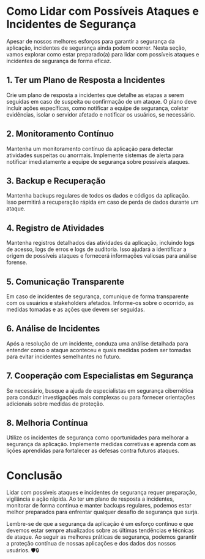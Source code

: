# Como Lidar com Possíveis Ataques e Incidentes de Segurança

Apesar de nossos melhores esforços para garantir a segurança da aplicação, incidentes de segurança ainda podem ocorrer. Nesta seção, vamos explorar como estar preparado(a) para lidar com possíveis ataques e incidentes de segurança de forma eficaz.

## 1. Ter um Plano de Resposta a Incidentes
Crie um plano de resposta a incidentes que detalhe as etapas a serem seguidas em caso de suspeita ou confirmação de um ataque. O plano deve incluir ações específicas, como notificar a equipe de segurança, coletar evidências, isolar o servidor afetado e notificar os usuários, se necessário.

## 2. Monitoramento Contínuo
Mantenha um monitoramento contínuo da aplicação para detectar atividades suspeitas ou anormais. Implemente sistemas de alerta para notificar imediatamente a equipe de segurança sobre possíveis ataques.

## 3. Backup e Recuperação
Mantenha backups regulares de todos os dados e códigos da aplicação. Isso permitirá a recuperação rápida em caso de perda de dados durante um ataque.

## 4. Registro de Atividades
Mantenha registros detalhados das atividades da aplicação, incluindo logs de acesso, logs de erros e logs de auditoria. Isso ajudará a identificar a origem de possíveis ataques e fornecerá informações valiosas para análise forense.

## 5. Comunicação Transparente
Em caso de incidentes de segurança, comunique de forma transparente com os usuários e stakeholders afetados. Informe-os sobre o ocorrido, as medidas tomadas e as ações que devem ser seguidas.

## 6. Análise de Incidentes
Após a resolução de um incidente, conduza uma análise detalhada para entender como o ataque aconteceu e quais medidas podem ser tomadas para evitar incidentes semelhantes no futuro.

## 7. Cooperação com Especialistas em Segurança
Se necessário, busque a ajuda de especialistas em segurança cibernética para conduzir investigações mais complexas ou para fornecer orientações adicionais sobre medidas de proteção.

## 8. Melhoria Contínua
Utilize os incidentes de segurança como oportunidades para melhorar a segurança da aplicação. Implemente medidas corretivas e aprenda com as lições aprendidas para fortalecer as defesas contra futuros ataques.

# Conclusão
Lidar com possíveis ataques e incidentes de segurança requer preparação, vigilância e ação rápida. Ao ter um plano de resposta a incidentes, monitorar de forma contínua e manter backups regulares, podemos estar melhor preparados para enfrentar qualquer desafio de segurança que surja.

Lembre-se de que a segurança da aplicação é um esforço contínuo e que devemos estar sempre atualizados sobre as últimas tendências e técnicas de ataque. Ao seguir as melhores práticas de segurança, podemos garantir a proteção contínua de nossas aplicações e dos dados dos nossos usuários. 🛡️🔒